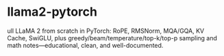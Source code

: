 # llama2-pytorch
ull LLaMA 2 from scratch in PyTorch: RoPE, RMSNorm, MQA/GQA, KV Cache, SwiGLU, plus greedy/beam/temperature/top-k/top-p sampling and math notes—educational, clean, and well-documented.
